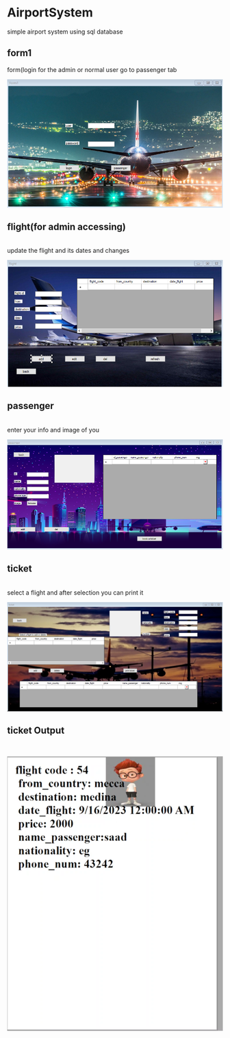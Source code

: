 # AirportSystem
simple airport system using sql database
## form1
form(login for the admin or normal user go to passenger tab

![Alt text](https://github.com/SaadMu7ammad/AirportSystem/blob/main/pics/form1.png)

## flight(for admin accessing)
<br>
update the flight and its dates and changes

![Alt text](https://github.com/SaadMu7ammad/AirportSystem/blob/main/pics/flight.png)

## passenger
<br>
enter your info and image of you

![Alt text](https://github.com/SaadMu7ammad/AirportSystem/blob/main/pics/passenger.png)

## ticket
<br>
select a flight and after selection you can print it

![Alt text](https://github.com/SaadMu7ammad/AirportSystem/blob/main/pics/ticket.png)


## ticket Output
<br>

![Alt text](https://github.com/SaadMu7ammad/AirportSystem/blob/main/pics/ticketOutput.png)
